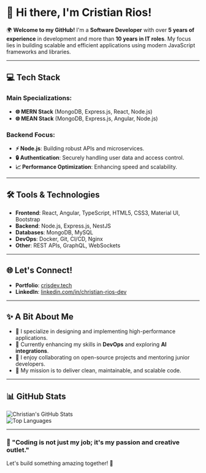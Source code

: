 # 👋 Hi there, I'm **Cristian Rios**!  

🌍 **Welcome to my GitHub!** I'm a **Software Developer** with over **5 years of experience** in development and more than **10 years in IT roles**. My focus lies in building scalable and efficient applications using modern JavaScript frameworks and libraries.  

---

## 💻 Tech Stack  
### **Main Specializations:**  
- **🌐 MERN Stack** (MongoDB, Express.js, React, Node.js)  
- **🌐 MEAN Stack** (MongoDB, Express.js, Angular, Node.js)  

### **Backend Focus:**  
- **⚡ Node.js**: Building robust APIs and microservices.  
- **🔒 Authentication**: Securely handling user data and access control.  
- **📈 Performance Optimization**: Enhancing speed and scalability.  

---

## 🛠️ Tools & Technologies  
- **Frontend**: React, Angular, TypeScript, HTML5, CSS3, Material UI, Bootstrap  
- **Backend**: Node.js, Express.js, NestJS  
- **Databases**: MongoDB, MySQL  
- **DevOps**: Docker, Git, CI/CD, Nginx  
- **Other**: REST APIs, GraphQL, WebSockets  

---

## 🌐 Let's Connect!  
- **Portfolio**: [crisdev.tech](https://crisdev.tech)  
- **LinkedIn**: [linkedin.com/in/christian-rios-dev](https://linkedin.com/in/christian-rios-dev)  

---

## ✨ A Bit About Me  
- 🔭 I specialize in designing and implementing high-performance applications.  
- 🌱 Currently enhancing my skills in **DevOps** and exploring **AI integrations**.  
- 💬 I enjoy collaborating on open-source projects and mentoring junior developers.  
- 🎯 My mission is to deliver clean, maintainable, and scalable code.  

---

## 📊 GitHub Stats  

![Christian's GitHub Stats](https://github-readme-stats.vercel.app/api?username=your-github-username&show_icons=true&theme=radical)  
![Top Languages](https://github-readme-stats.vercel.app/api/top-langs/?username=your-github-username&layout=compact&theme=radical)  

---

### 🚀 "Coding is not just my job; it's my passion and creative outlet."  

Let's build something amazing together! 🚀  
